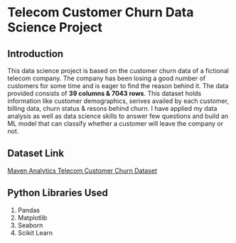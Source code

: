 # Telecom Customer Churn Data Science Project

## Introduction
This data science project is based on the customer churn data of a fictional telecom company. The company has been losing a good number of customers for some time and is eager to find the reason behind it. The data provided consists of **39 columns & 7043 rows**. This dataset holds information like customer demographics, serives availed by each customer, billing data, churn status & resons behind churn. I have applied my data analysis as well as data science skills to answer few questions and build an ML model that can classify whether a customer will leave the company or not.

## Dataset Link
[Maven Analytics Telecom Customer Churn Dataset](https://mavenanalytics.io/data-playground?page=5&pageSize=5)

## Python Libraries Used
1. Pandas
2. Matplotlib
3. Seaborn
4. Scikit Learn
